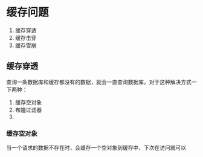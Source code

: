 # 缓存问题
1. 缓存穿透
2. 缓存击穿
3. 缓存雪崩

## 缓存穿透
查询一条数据库和缓存都没有的数据，就会一直查询数据库。对于这种解决方式一下两种：
1. 缓存空对象
2. 布隆过滤器
3. 
### 缓存空对象

当一个请求的数据不存在时，会缓存一个空对象到缓存中，下次在访问就可以




